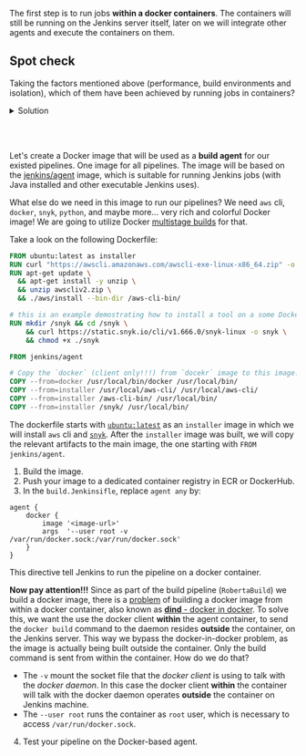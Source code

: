 
The first step is to run jobs **within a docker containers**. The containers will still be running on the Jenkins server itself, later on we will integrate other agents and execute the containers on them. 


## Spot check

Taking the factors mentioned above (performance, build environments and isolation), which of them have been achieved by running jobs in containers?

<details>
  <summary>
     Solution
  </summary>
    Build environments and Isolation
</details>

<br><br>

Let's create a Docker image that will be used as a **build agent** for our existed pipelines. One image for all pipelines. 
The image will be based on the [jenkins/agent](https://hub.docker.com/r/jenkins/agent/) image, 
which is suitable for running Jenkins jobs (with Java installed and other executable Jenkins uses).

What else do we need in this image to run our pipelines? We need `aws` cli, `docker`, `snyk`, `python`, and maybe more... very rich and colorful Docker image! 
We are going to utilize Docker [multistage builds](https://docs.docker.com/build/building/multi-stage/) for that. 

Take a look on the following Dockerfile:

```dockerfile
FROM ubuntu:latest as installer
RUN curl "https://awscli.amazonaws.com/awscli-exe-linux-x86_64.zip" -o "awscliv2.zip"
RUN apt-get update \
  && apt-get install -y unzip \
  && unzip awscliv2.zip \
  && ./aws/install --bin-dir /aws-cli-bin/

# this is an example demostrating how to install a tool on a some Docker image, then copy its artifacts to another image
RUN mkdir /snyk && cd /snyk \
    && curl https://static.snyk.io/cli/v1.666.0/snyk-linux -o snyk \
    && chmod +x ./snyk

FROM jenkins/agent

# Copy the `docker` (client only!!!) from `docekr` image to this image.
COPY --from=docker /usr/local/bin/docker /usr/local/bin/
COPY --from=installer /usr/local/aws-cli/ /usr/local/aws-cli/
COPY --from=installer /aws-cli-bin/ /usr/local/bin/
COPY --from=installer /snyk/ /usr/local/bin/
```

The dockerfile starts with [`ubuntu:latest`](https://hub.docker.com/_/ubuntu) as an `installer` image in which we will install `aws` cli and [`snyk`](https://docs.snyk.io/snyk-cli).
After the `installer` image was built, we will copy the relevant artifacts to the main image, the one starting with `FROM jenkins/agent`.

1. Build the image.
2. Push your image to a dedicated container registry in ECR or DockerHub.
3. In the `build.Jenkinsifle`, replace `agent any` by:

```text
agent {
    docker {
        image '<image-url>'       
        args  '--user root -v /var/run/docker.sock:/var/run/docker.sock'
    }
}
```

This directive tell Jenkins to run the pipeline on a docker container.

**Now pay attention!!!** Since as part of the build pipeline (`RobertaBuild`) we build a docker image, there is a [problem](https://jpetazzo.github.io/2015/09/03/do-not-use-docker-in-docker-for-ci/) of building a docker image from within a docker container, also known as [**dind** - docker in docker](https://hub.docker.com/_/docker). 
To solve this, we want the use the docker client **within** the agent container, to send the `docker build` command to the daemon resides **outside** the container, on the Jenkins server. This way we bypass the docker-in-docker problem, as the image is actually being built outside the container. Only the build command is sent from within the container. How do we do that? 

- The `-v` mount the socket file that the _docker client_ is using to talk with the _docker daemon_. In this case the docker client **within** the container will talk with the docker daemon operates **outside** the container on Jenkins machine.  
- The `--user root` runs the container as `root` user, which is necessary to access `/var/run/docker.sock`.

4. Test your pipeline on the Docker-based agent.
